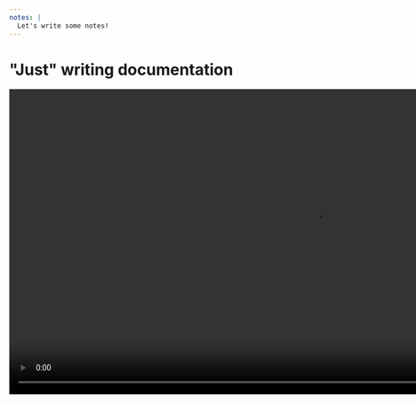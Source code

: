 ```yaml
---
notes: |
  Let's write some notes!
---
```


# "Just" writing documentation

<video controls autoplay loop muted playsinline style="height: 550px;" src="/images/start-writing-docs.mov"></video>
